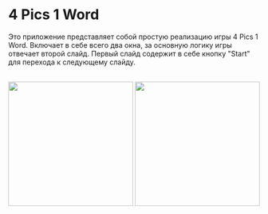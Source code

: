 # 4 Pics 1 Word
Это приложение представляет собой  простую реализацию игры 4 Pics 1 Word.
Включает в себе всего два окна, за основную логику игры отвечает второй слайд.
Первый слайд содержит в себе кнопку "Start" для перехода к следующему слайду. 
<br>
<br>
<p align="center">
  <img src="https://github.com/JackaBolotbekov/FoodTracker/assets/111832311/09b19936-c6b2-41d7-96e0-93b23b7c023c" width="250">
  <img src="https://github.com/JackaBolotbekov/FoodTracker/assets/111832311/851ec07b-413d-457a-959f-cc74e423f34f" width="250">
</p>
